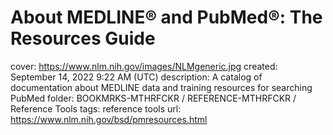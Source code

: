 # About MEDLINE® and PubMed®: The Resources Guide

cover: https://www.nlm.nih.gov/images/NLMgeneric.jpg
created: September 14, 2022 9:22 AM (UTC)
description: A catalog of documentation about MEDLINE data and training resources for searching PubMed
folder: BOOKMRKS-MTHRFCKR / REFERENCE-MTHRFCKR / Reference Tools
tags: reference tools
url: https://www.nlm.nih.gov/bsd/pmresources.html